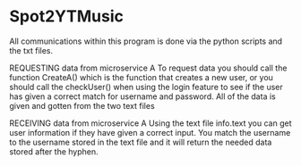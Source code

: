 # Spot2YTMusic

All communications within this program is done via the python scripts and the txt files. 

REQUESTING data from microservice A
To request data you should call the function CreateA() which is the function that creates a new user, or you should call the checkUser() when using the login feature to see if the user has given a correct match for username and password. All of the data is given and gotten from the two text files

RECEIVING data from microservice A
Using the text file info.text you can get user information if they have given a correct input. You match the username to the username stored in the text file and it will return the needed data stored after the hyphen. 


